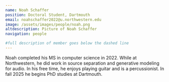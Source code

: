 ```yaml
---
name: Noah Schaffer
position: Doctoral Student, Dartmouth
email: noahschaffer2022@u.northwestern.edu
image: /assets/images/people/noah.png
altdescription: Picture of Noah Schaffer
navigation: people

#full description of member goes below the dashed line
---
```

Noah completed his MS in computer science in 2022. While at Northwestern, he did work in source separation and generative modeling for audio. In his free time, he enjoys playing guitar and is a percussionist. In fall 2025 he begins PhD studies at Dartmouth.

